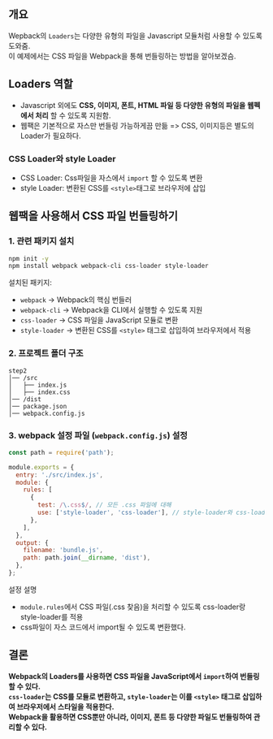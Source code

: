 ## 개요

Wepback의 `Loaders`는 다양한 유형의 파일을 Javascript 모듈처럼 사용할 수 있도록 도와줌.  
이 예제에서는 CSS 파일을 Webpack을 통해 번들링하는 방법을 알아보겠슴.  

## Loaders 역할

- Javascript 외에도 **CSS, 이미지, 폰트, HTML 파일 등 다양한 유형의 파일을 웹펙에서 처리** 할 수
있도록 지원함.
- 웹팩은 기본적으로 자스만 번들링 가능하게끔 만듦 => CSS, 이미지등은 별도의 Loader가 필요하다.

### CSS Loader와 style Loader

- CSS Loader: Css파일을 자스에서 `import` 할 수 있도록 변환
- style Loader: 변환된 CSS를 `<style>`태그로 브라우저에 삽입

## 웹팩을 사용해서 CSS 파일 번들링하기

### 1. 관련 패키지 설치

```sh
npm init -y
npm install webpack webpack-cli css-loader style-loader
```

설치된 패키지:

- `webpack` → Webpack의 핵심 번들러
- `webpack-cli` → Webpack을 CLI에서 실행할 수 있도록 지원
- `css-loader` → CSS 파일을 JavaScript 모듈로 변환
- `style-loader` → 변환된 CSS를 `<style>` 태그로 삽입하여 브라우저에서 적용

### 2. 프로젝트 폴더 구조

```
step2
│── /src
│   ├── index.js
│   ├── index.css
│── /dist
│── package.json
│── webpack.config.js
```

### 3. webpack 설정 파일 (`webpack.config.js`) 설정

```js
const path = require('path');

module.exports = {
  entry: './src/index.js',
  module: {
    rules: [
      {
        test: /\.css$/, // 모든 .css 파일에 대해
        use: ['style-loader', 'css-loader'], // style-loader와 css-loader를 적용
      },
    ],
  },
  output: {
    filename: 'bundle.js',
    path: path.join(__dirname, 'dist'),
  },
};
```

설정 설명

- `module.rules`에서 CSS 파일(.css 찾음)을 처리할 수 있도록 css-loader랑 style-loader를 적용
- css파일이 자스 코드에서 import될 수 있도록 변환했다.


## 결론

**Webpack의 Loaders를 사용하면 CSS 파일을 JavaScript에서 `import`하여 번들링할 수 있다.**  
**`css-loader`는 CSS를 모듈로 변환하고, `style-loader`는 이를 `<style>` 태그로 삽입하여 브라우저에서 스타일을 적용한다.**  
**Webpack을 활용하면 CSS뿐만 아니라, 이미지, 폰트 등 다양한 파일도 번들링하여 관리할 수 있다.**
